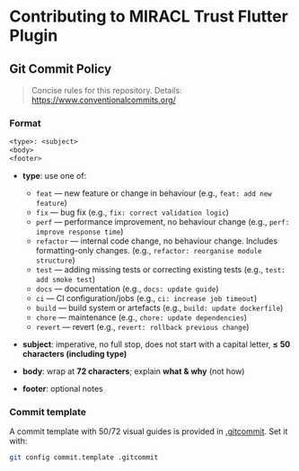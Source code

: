 # Contributing to MIRACL Trust Flutter Plugin

## Git Commit Policy

> Concise rules for this repository.
> Details: <https://www.conventionalcommits.org/>
### Format

```txt
<type>: <subject>
<body>
<footer>
```

* **type**: use one of:

  * `feat` — new feature or change in behaviour (e.g., `feat: add new feature`)
  * `fix` — bug fix (e.g., `fix: correct validation logic`)
  * `perf` — performance improvement, no behaviour change (e.g., `perf: improve
    response time`)
  * `refactor` — internal code change, no behaviour change. Includes
    formatting-only changes. (e.g., `refactor: reorganise module structure`)
  * `test` — adding missing tests or correcting existing tests (e.g., `test: add
    smoke test`)
  * `docs` — documentation (e.g., `docs: update guide`)
  * `ci` — CI configuration/jobs (e.g., `ci: increase job timeout`)
  * `build` — build system or artefacts (e.g., `build: update dockerfile`)
  * `chore` — maintenance (e.g., `chore: update dependencies`)
  * `revert` — revert (e.g., `revert: rollback previous change`)
* **subject**: imperative, no full stop, does not start with a capital letter,
  **≤ 50 characters (including type)**
* **body**: wrap at **72 characters**; explain **what & why** (not how)
* **footer**: optional notes

### Commit template

A commit template with 50/72 visual guides is provided in
[.gitcommit](/.gitcommit). Set it with:

```sh
git config commit.template .gitcommit
```
